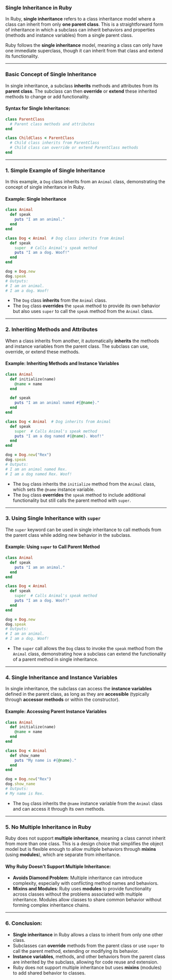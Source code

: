 ### **Single Inheritance in Ruby**

In Ruby, **single inheritance** refers to a class inheritance model where a class can inherit from only **one parent class**. This is a straightforward form of inheritance in which a subclass can inherit behaviors and properties (methods and instance variables) from a single parent class.

Ruby follows the **single inheritance** model, meaning a class can only have one immediate superclass, though it can inherit from that class and extend its functionality.

---

### **Basic Concept of Single Inheritance**

In single inheritance, a subclass **inherits** methods and attributes from its **parent class**. The subclass can then **override** or **extend** these inherited methods to change or add functionality.

#### **Syntax for Single Inheritance:**
```ruby
class ParentClass
  # Parent class methods and attributes
end

class ChildClass < ParentClass
  # Child class inherits from ParentClass
  # Child class can override or extend ParentClass methods
end
```

---

### **1. Simple Example of Single Inheritance**

In this example, a `Dog` class inherits from an `Animal` class, demonstrating the concept of single inheritance in Ruby.

#### **Example: Single Inheritance**
```ruby
class Animal
  def speak
    puts "I am an animal."
  end
end

class Dog < Animal  # Dog class inherits from Animal
  def speak
    super  # Calls Animal's speak method
    puts "I am a dog. Woof!"
  end
end

dog = Dog.new
dog.speak
# Outputs:
# I am an animal.
# I am a dog. Woof!
```

- The `Dog` class **inherits** from the `Animal` class.
- The `Dog` class **overrides** the `speak` method to provide its own behavior but also uses `super` to call the `speak` method from the `Animal` class.

---

### **2. Inheriting Methods and Attributes**

When a class inherits from another, it automatically **inherits** the methods and instance variables from the parent class. The subclass can use, override, or extend these methods.

#### **Example: Inheriting Methods and Instance Variables**
```ruby
class Animal
  def initialize(name)
    @name = name
  end

  def speak
    puts "I am an animal named #{@name}."
  end
end

class Dog < Animal  # Dog inherits from Animal
  def speak
    super  # Calls Animal's speak method
    puts "I am a dog named #{@name}. Woof!"
  end
end

dog = Dog.new("Rex")
dog.speak
# Outputs:
# I am an animal named Rex.
# I am a dog named Rex. Woof!
```

- The `Dog` class inherits the `initialize` method from the `Animal` class, which sets the `@name` instance variable.
- The `Dog` class **overrides** the `speak` method to include additional functionality but still calls the parent method with `super`.

---

### **3. Using Single Inheritance with `super`**

The `super` keyword can be used in single inheritance to call methods from the parent class while adding new behavior in the subclass.

#### **Example: Using `super` to Call Parent Method**
```ruby
class Animal
  def speak
    puts "I am an animal."
  end
end

class Dog < Animal
  def speak
    super  # Calls Animal's speak method
    puts "I am a dog. Woof!"
  end
end

dog = Dog.new
dog.speak
# Outputs:
# I am an animal.
# I am a dog. Woof!
```

- The `super` call allows the `Dog` class to invoke the `speak` method from the `Animal` class, demonstrating how a subclass can extend the functionality of a parent method in single inheritance.

---

### **4. Single Inheritance and Instance Variables**

In single inheritance, the subclass can access the **instance variables** defined in the parent class, as long as they are **accessible** (typically through **accessor methods** or within the constructor).

#### **Example: Accessing Parent Instance Variables**
```ruby
class Animal
  def initialize(name)
    @name = name
  end
end

class Dog < Animal
  def show_name
    puts "My name is #{@name}."
  end
end

dog = Dog.new("Rex")
dog.show_name
# Outputs:
# My name is Rex.
```

- The `Dog` class inherits the `@name` instance variable from the `Animal` class and can access it through its own methods.

---

### **5. No Multiple Inheritance in Ruby**

Ruby does not support **multiple inheritance**, meaning a class cannot inherit from more than one class. This is a design choice that simplifies the object model but is flexible enough to allow multiple behaviors through **mixins** (using **modules**), which are separate from inheritance.

#### **Why Ruby Doesn't Support Multiple Inheritance:**
- **Avoids Diamond Problem**: Multiple inheritance can introduce complexity, especially with conflicting method names and behaviors.
- **Mixins and Modules**: Ruby uses **modules** to provide functionality across classes without the problems associated with multiple inheritance. Modules allow classes to share common behavior without forming complex inheritance chains.

---

### **6. Conclusion:**

- **Single inheritance** in Ruby allows a class to inherit from only one other class.
- Subclasses can **override** methods from the parent class or use `super` to call the parent method, extending or modifying its behavior.
- **Instance variables**, methods, and other behaviors from the parent class are inherited by the subclass, allowing for code reuse and extension.
- Ruby does not support multiple inheritance but uses **mixins** (modules) to add shared behavior to classes.
